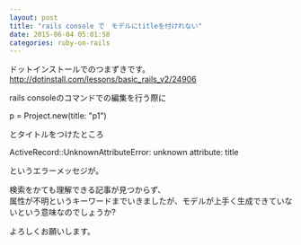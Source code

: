 ```yaml
---
layout: post
title: "rails console で　モデルにtitleを付けれない"
date: 2015-06-04 05:01:58
categories: ruby-on-rails
---
```

<p>ドットインストールでのつまずきです。 <br>
<a href="http://dotinstall.com/lessons/basic_rails_v2/24906" rel="nofollow">http://dotinstall.com/lessons/basic_rails_v2/24906</a> </p>

<p>rails consoleのコマンドでの編集を行う際に </p>

<p>p = Project.new(title: "p1") </p>

<p>とタイトルをつけたところ </p>

<p>ActiveRecord::UnknownAttributeError: unknown attribute: title </p>

<p>というエラーメッセジが。 </p>

<p>検索をかても理解できる記事が見つからず、<br>
属性が不明というキーワードまでいきましたが、モデルが上手く生成できていないという意味なのでしょうか?</p>

<p>よろしくお願いします。</p>
